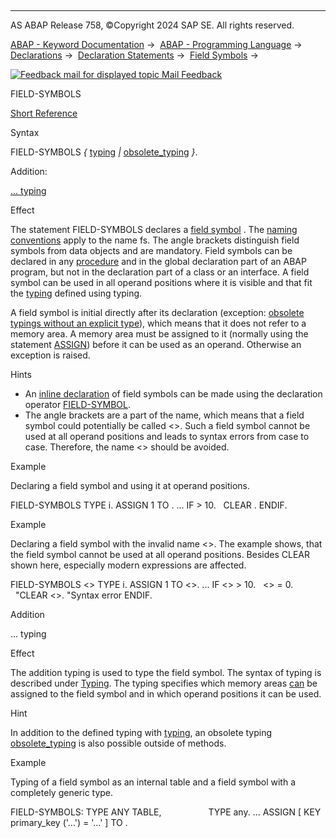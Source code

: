   

* * *

AS ABAP Release 758, ©Copyright 2024 SAP SE. All rights reserved.

[ABAP - Keyword Documentation](https://help.sap.com/doc/abapdocu_758_index_htm/7.58/en-US/abenabap.htm) →  [ABAP - Programming Language](https://help.sap.com/doc/abapdocu_758_index_htm/7.58/en-US/abenabap_reference.htm) →  [Declarations](https://help.sap.com/doc/abapdocu_758_index_htm/7.58/en-US/abendeclarations.htm) →  [Declaration Statements](https://help.sap.com/doc/abapdocu_758_index_htm/7.58/en-US/abenabap_declarations.htm) →  [Field Symbols](https://help.sap.com/doc/abapdocu_758_index_htm/7.58/en-US/abenabap_field_symbols.htm) → 

 [![](Mail.gif?object=Mail.gif "Feedback mail for displayed topic") Mail Feedback](mailto:f1_help@sap.com?subject=Feedback%20on%20ABAP%20Documentation&body=Document:%20FIELD-SYMBOLS%2C%20ABAPFIELD-SYMBOLS%2C%20758%0D%0A%0D%0AError:%0D%0A%0D%0A%0D%0A%0D%0ASuggestion%20for%20improvement:)

FIELD-SYMBOLS

[Short Reference](https://help.sap.com/doc/abapdocu_758_index_htm/7.58/en-US/abapfield-symbols_shortref.htm)

Syntax

FIELD-SYMBOLS <fs> *{* [typing](https://help.sap.com/doc/abapdocu_758_index_htm/7.58/en-US/abentyping_syntax.htm) *|* [obsolete\_typing](https://help.sap.com/doc/abapdocu_758_index_htm/7.58/en-US/abapfield-symbols_obsolete_typing.htm) *}*.

Addition:

[... typing](#!ABAP_ONE_ADD@1@)

Effect

The statement FIELD-SYMBOLS declares a [field symbol](https://help.sap.com/doc/abapdocu_758_index_htm/7.58/en-US/abenfield_symbol_glosry.htm "Glossary Entry") <fs>. The [naming conventions](https://help.sap.com/doc/abapdocu_758_index_htm/7.58/en-US/abennaming_conventions.htm) apply to the name fs. The angle brackets distinguish field symbols from data objects and are mandatory. Field symbols can be declared in any [procedure](https://help.sap.com/doc/abapdocu_758_index_htm/7.58/en-US/abenprocedure_glosry.htm "Glossary Entry") and in the global declaration part of an ABAP program, but not in the declaration part of a class or an interface. A field symbol can be used in all operand positions where it is visible and that fit the [typing](https://help.sap.com/doc/abapdocu_758_index_htm/7.58/en-US/abentyping.htm) defined using typing.

A field symbol is initial directly after its declaration (exception: [obsolete typings without an explicit type](https://help.sap.com/doc/abapdocu_758_index_htm/7.58/en-US/abapfield-symbols_obsolete_typing.htm)), which means that it does not refer to a memory area. A memory area must be assigned to it (normally using the statement [ASSIGN](https://help.sap.com/doc/abapdocu_758_index_htm/7.58/en-US/abapassign.htm)) before it can be used as an operand. Otherwise an exception is raised.

Hints

-   An [inline declaration](https://help.sap.com/doc/abapdocu_758_index_htm/7.58/en-US/abeninline_declaration_glosry.htm "Glossary Entry") of field symbols can be made using the declaration operator [FIELD-SYMBOL](https://help.sap.com/doc/abapdocu_758_index_htm/7.58/en-US/abenfield-symbol_inline.htm).
-   The angle brackets are a part of the name, which means that a field symbol could potentially be called <>. Such a field symbol cannot be used at all operand positions and leads to syntax errors from case to case. Therefore, the name <> should be avoided.

Example

Declaring a field symbol <number> and using it at operand positions.

FIELD-SYMBOLS <number> TYPE i.
ASSIGN 1 TO <number>.
...
IF <number> > 10.
  CLEAR <number>.
ENDIF.

Example

Declaring a field symbol with the invalid name <>. The example shows, that the field symbol cannot be used at all operand positions. Besides CLEAR shown here, especially modern expressions are affected.

FIELD-SYMBOLS <> TYPE i.
ASSIGN 1 TO <>.
...
IF <> > 10.
  <> = 0.
  "CLEAR <>. "Syntax error
ENDIF.

Addition   

... typing

Effect

The addition typing is used to type the field symbol. The syntax of typing is described under [Typing](https://help.sap.com/doc/abapdocu_758_index_htm/7.58/en-US/abentyping_syntax.htm). The typing specifies which memory areas [can](https://help.sap.com/doc/abapdocu_758_index_htm/7.58/en-US/abentyping_check_general.htm) be assigned to the field symbol and in which operand positions it can be used.

Hint

In addition to the defined typing with [typing](https://help.sap.com/doc/abapdocu_758_index_htm/7.58/en-US/abentyping_syntax.htm), an obsolete typing [obsolete\_typing](https://help.sap.com/doc/abapdocu_758_index_htm/7.58/en-US/abapfield-symbols_obsolete_typing.htm) is also possible outside of methods.

Example

Typing of a field symbol <itab> as an internal table and a field symbol <wa> with a completely generic type.

FIELD-SYMBOLS: <itab> TYPE ANY TABLE,
               <wa>   TYPE any.
...
ASSIGN <itab>\[ KEY primary\_key ('...') = '...' \] TO <wa>.